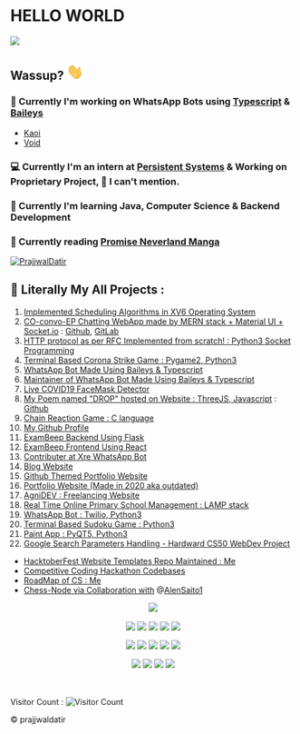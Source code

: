 # HELLO WORLD
<img src="https://media1.tenor.com/images/51e99cb402bc25786d4862f4bbc4135f/tenor.gif?itemid=19733803" width="600">

## Wassup? <img src="./assets/wave.gif" width="30px">

### 🤖 Currently I'm working on WhatsApp Bots using [Typescript](https://github.com/Microsoft/TypeScript) & [Baileys](https://github.com/adiwajshing/Baileys)
- [Kaoi](https://github.com/PrajjwalDatir/Kaoi)
- [Void](https://github.com/Synthesized-Infinity/Whatsapp-Botto-Void) 

### 💻 Currently I'm an intern at [Persistent Systems](https://www.persistent.com/) & Working on Proprietary Project, 👀 I can't mention.

### 🚀 Currently I'm learning Java, Computer Science & Backend Development

### 📖 Currently reading [Promise Neverland Manga](https://promisedneverland.com/manga-en/the-promised-neverland-chapter-1/)

[![PrajjwalDatir](https://next-github-tau.vercel.app/api/card?username=PrajjwalDatir)](https://github.com/prajjwaldatir)


## 👾 Literally My All Projects :
1. [Implemented Scheduling Algorithms in XV6 Operating System](https://github.com/PrajjwalDatir/xv6-scheduling)
2. [CO-convo-EP Chatting WebApp made by MERN stack + Material UI + Socket.io](https://github.com/PrajjwalDatir/CO-convo-EP) : [Github](https://github.com/PrajjwalDatir/CO-convo-EP), [GitLab](https://gitlab.com/prajjwaldatir/CO-convo-EP)
3. [HTTP protocol as per RFC Implemented from scratch! : Python3 Socket Programming](https://github.com/PrajjwalDatir/HTTP-Prajjwal)
4. [Terminal Based Corona Strike Game : Pygame2, Python3](https://github.com/PrajjwalDatir/CoronaStrike)
5. [WhatsApp Bot Made Using Baileys & Typescript](https://github.com/PrajjwalDatir/Kaoi)
6. [Maintainer of WhatsApp Bot Made Using Baileys & Typescript](https://github.com/PrajjwalDatir/Whatsapp-Botto-Void)
7. [Live COVID19 FaceMask Detector ](https://github.com/PrajjwalDatir/Live-COVID19-Face-Mask-detector)
8. [My Poem named "DROP" hosted on Website : ThreeJS, Javascript](https://three-js-prajjwal.vercel.app/) : [Github](https://github.com/PrajjwalDatir/threeJS-PoemDrop)
9. [Chain Reaction Game : C language](https://github.com/PrajjwalDatir/Chain-Reaction-Game)
10. [My Github Profile](https://github.com/PrajjwalDatir/PrajjwalDatir)
11. [ExamBeep Backend Using Flask](https://github.com/PrajjwalDatir/Exam_Beep_Backend)
12. [ExamBeep Frontend Using React](https://github.com/PrajjwalDatir/Exam_Beep_Frontend)
13. [Contributer at Xre WhatsApp Bot](https://github.com/Synthesized-Infinity/Whatsapp-Botto-Xre)
14. [Blog Website](https://datir.netlify.app/)
15. [Github Themed Portfolio Website](https://prajjwaldatir.github.io/PersonalWebsite/)
16. [Portfolio Website (Made in 2020 aka outdated)](https://prajjwal.netlify.app/)
17. [AgniDEV : Freelancing Website](https://prajjwaldatir.github.io/AgniDEV/)
18. [Real Time Online Primary School Management : LAMP stack](https://github.com/PrajjwalDatir/Primary-School-Management-System)
19. [WhatsApp Bot : Twilio, Python3](https://github.com/PrajjwalDatir/A.V.E.WhatsApp-bot)
22. [Terminal Based Sudoku Game : Python3](https://github.com/PrajjwalDatir/basicSudoku)
23. [Paint App : PyQT5, Python3](https://github.com/PrajjwalDatir/PaintPyQT5)
24. [Google Search Parameters Handling - Hardward CS50 WebDev Project](https://prajjwaldatir.github.io/Harvard-Projects/)


- [HacktoberFest Website Templates Repo Maintained : Me](https://github.com/PrajjwalDatir/WebsiteTemplates)
- [Competitive Coding Hackathon Codebases](https://github.com/PrajjwalDatir/Hackathon2020)
- [RoadMap of CS : Me](https://github.com/PrajjwalDatir/RoadMap-to-Mastery)
- [Chess-Node via Collaboration with](https://github.com/AlenSaito1/chess-node) @[AlenSaito1](https://github.com/AlenSaito1)

<!-- Stats Dashboard -->
<p align = "center">
  <img src = "https://github-readme-stats.vercel.app/api?username=PrajjwalDatir&show_icons=true&theme=radical&line_height=40&count_private=true&cache_seconds=1800&title_color=red&include_all_commits=true">
  
</p>

<p align="center">
<!-- ReactJS -->
<img src="https://img.shields.io/badge/react%20-%2320232a.svg?&style=for-the-badge&logo=react&logoColor=%2361DAFB"/>
<!-- Flask -->
<img src="https://img.shields.io/badge/flask%20-%23000.svg?&style=for-the-badge&logo=flask&logoColor=white"/>
<!-- MongoDB -->
<img src ="https://img.shields.io/badge/MongoDB-%234ea94b.svg?&style=for-the-badge&logo=mongodb&logoColor=white"/>
<!-- ExpressJS -->
<img src="https://img.shields.io/badge/express.js%20-%23404d59.svg?&style=for-the-badge"/>
<!-- NodeJS -->
<img src="https://img.shields.io/badge/node.js%20-%2343853D.svg?&style=for-the-badge&logo=node.js&logoColor=white"/>
</p>

<p align="center">
<!-- TS -->
<img src="https://img.shields.io/badge/typescript%20-%23007ACC.svg?&style=for-the-badge&logo=typescript&logoColor=white"/>
<!-- JS -->
<img src="https://img.shields.io/badge/javascript%20-%23323330.svg?&style=for-the-badge&logo=javascript&logoColor=%23F7DF1E"/>
<!-- Python3 -->
<img src="https://img.shields.io/badge/python%20-%2314354C.svg?&style=for-the-badge&logo=python&logoColor=white"/>
<!-- C -->
<img src="https://img.shields.io/badge/c%20-%2300599C.svg?&style=for-the-badge&logo=c&logoColor=white"/>
<!-- Shell script -->
<img src="https://img.shields.io/badge/shell_script%20-%23121011.svg?&style=for-the-badge&logo=gnu-bash&logoColor=white"/>
</p>

<p align="center">
<!-- Blender -->
<img src="https://img.shields.io/badge/blender%20-%23F5792A.svg?&style=for-the-badge&logo=blender&logoColor=white"/>
<!-- Git -->
<img src="https://img.shields.io/badge/git%20-%23F05033.svg?&style=for-the-badge&logo=git&logoColor=white"/>
<!-- Heroku -->
<img src="https://img.shields.io/badge/heroku%20-%23430098.svg?&style=for-the-badge&logo=heroku&logoColor=white"/>
<!-- Docker -->
<img src="https://img.shields.io/badge/docker%20-%230db7ed.svg?&style=for-the-badge&logo=docker&logoColor=white"/>

</p>

</br></br>
Visitor Count : ![Visitor Count](https://profile-counter.glitch.me/{Prajjwaldatir}/count.svg)

:copyright: prajjwaldatir
